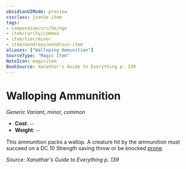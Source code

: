 ```yaml
---
obsidianUIMode: preview
cssclass: json5e-item
tags:
- compendium/src/5e/xge
- item/rarity/common
- item/tier/minor
- item/wondrous/wondrous-item
aliases: ["Walloping Ammunition"]
SourceType: "Magic Item"
NoteIcon: magicitem
BookSource: Xanathar's Guide to Everything p. 139
---
```

# Walloping Ammunition
*Generic Variant, minor, common*  

- **Cost**: ⏤
- **Weight**: ⏤

 This ammunition packs a wallop. A creature hit by the ammunition must succeed on a DC 10 Strength saving throw or be knocked [prone](/2-Mechanics/CLI/rules/conditions.md#prone).

*Source: Xanathar's Guide to Everything p. 139*